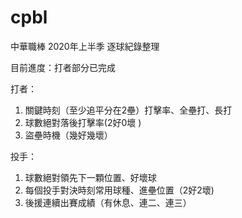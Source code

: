 # cpbl

中華職棒 2020年上半季 逐球紀錄整理

目前進度：打者部分已完成

打者：
1. 關鍵時刻（至少追平分在2壘）打擊率、全壘打、長打
2. 球數絕對落後打擊率(2好0壞 )
3. 盜壘時機（幾好幾壞）


投手：
1. 球數絕對領先下一顆位置、好壞球
2. 每個投手對決時刻常用球種、進壘位置（2好2壞)
3. 後援連續出賽成績（有休息、連二、連三）
